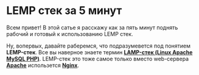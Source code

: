 LEMP стек за 5 минут
====================

Всем привет! В этой сатье я расскажу как за пять минут поднять рабочий и готовый к использованию LEMP стек. 

Ну, вопервых, давайте раберемся, что подразумевется под понятием **LEMP-стек**. Все вы наверное знаете термин **[LAMP-стек (Linux Apache MySQL PHP)](http://ru.wikipedia.org/wiki/LAMP)**. LEMP-стек это тоже самое только вместо web-сервера **[Apache](http://ru.wikipedia.org/wiki/Apache)** использется **[Nginx](http://nginx.org/ru/)**.


